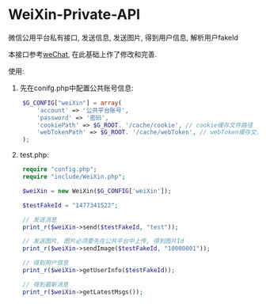 WeiXin-Private-API
==================

微信公用平台私有接口, 发送信息, 发送图片, 得到用户信息, 解析用户fakeId

本接口参考[weChat](https://github.com/zscorpio/weChat), 在此基础上作了修改和完善.

使用:

1. 先在conifg.php中配置公共账号信息:
```php
	$G_CONFIG["weiXin"] = array(
		'account' => '公共平台账号',
		'password' => '密码',
		'cookiePath' => $G_ROOT. '/cache/cookie', // cookie缓存文件路径
		'webTokenPath' => $G_ROOT. '/cache/webToken', // webToken缓存文件路径
	);
```

2. test.php:
```php
	require "config.php";
	require "include/WeiXin.php";

	$weiXin = new WeiXin($G_CONFIG['weiXin']);

	$testFakeId = "1477341522";

	// 发送消息
	print_r($weiXin->send($testFakeId, "test"));

	// 发送图片, 图片必须要先在公共平台中上传, 得到图片Id
	print_r($weiXin->sendImage($testFakeId, "10000001"));

	// 得到用户信息
	print_r($weiXin->getUserInfo($testFakeId));

	// 得到最新消息
	print_r($weiXin->getLatestMsgs());
```
